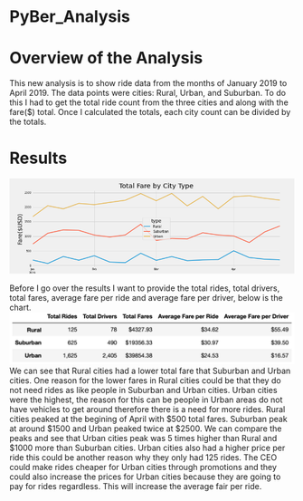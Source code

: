 # PyBer_Analysis

# Overview of the Analysis

  This new analysis is to show ride data from the months of January 2019 to April 2019. The data points were cities: Rural, Urban, and Suburban. To do this I had to get the total ride count from the three cities and along with the fare($) total. Once I calculated the totals, each city count can be divided by the totals.
  
# Results

![Figure 8 line chart](https://github.com/AmirO8/PyBer_Analysis/blob/main/Analysis/Fig8.png)

  Before I go over the results I want to provide the total rides, total drivers, total fares, average fare per ride and average fare per driver, below is the chart.
 ![Figure 9 Total Sum](https://github.com/AmirO8/PyBer_Analysis/blob/main/Analysis/Fig%209%20--%20Summary.png)
  We can see that Rural cities had a lower total fare that Suburban and Urban cities. One reason for the lower fares in Rural cities could be that they do not need rides as like people in Suburban and Urban cities. Urban cities were the highest, the reason for this can be people in Urban areas do not have vehicles to get around therefore there is a need for more rides. Rural cities peaked at the begining of April with $500 total fares. Suburban peak at around $1500 and Urban peaked twice at $2500. We can compare the peaks and see that Urban cities peak was 5 times higher than Rural and $1000 more than Suburban cities. Urban cities also had a higher price per ride this could be another reason why they only had 125 rides.
  The CEO could make rides cheaper for Urban cities through promotions and they could also increase the prices for Urban cities because they are going to pay for rides regardless. This will increase the average fair per ride.
